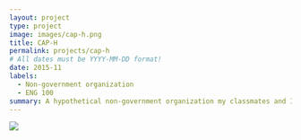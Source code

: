 ```yaml
---
layout: project
type: project
image: images/cap-h.png
title: CAP-H
permalink: projects/cap-h
# All dates must be YYYY-MM-DD format!
date: 2015-11
labels:
  - Non-government organization
  - ENG 100
summary: A hypothetical non-government organization my classmates and I worked on for ENG 100.
---
```


<img class="ui image" src=".../images/cap-h-1.png">
